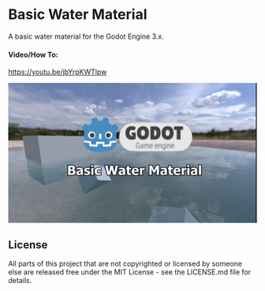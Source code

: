 # Basic Water Material

A basic water material for the Godot Engine 3.x.

#### Video/How To:
https://youtu.be/jbYrpKWTlpw

![Image](screenshots/basic_water_material_1.jpg)

## License

All parts of this project that are not copyrighted or licensed by someone else are released free under the MIT License - see the LICENSE.md file for details.
